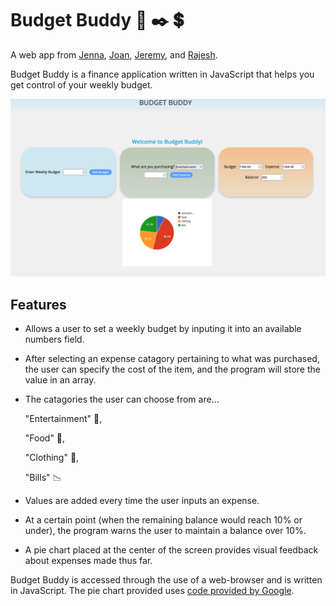 <!-- # project1-group4
Project created by 
1. Jenna
2. Joan
3. Jeremy
4. Rajesh -->

# Budget Buddy :notebook: :black_nib: :heavy_dollar_sign:
A web app from [Jenna](https://github.com/JennaMeri625), [Joan](https://github.com/Joan-Wolf), [Jeremy](https://github.com/jlschlossman), and [Rajesh](https://github.com/rrsalian).


Budget Buddy is a finance application written in JavaScript that helps you get control of your weekly budget.

![Budget Buddy App](/appimage.png)
## Features
<!-- what the application does> -->
- Allows a user to set a weekly budget by inputing it into an available numbers field.
- After selecting an expense catagory pertaining to what was purchased, the user can specify the cost of the item, and the program will store the value in an array.
- The catagories the user can choose from are...

    "Entertainment" :movie_camera:,

    "Food" :pizza:,

    "Clothing" :shirt:,

    "Bills" :chart_with_downwards_trend:

- Values are added every time the user inputs an expense.
- At a certain point (when the remaining balance would reach 10% or under), the program warns the user to maintain a balance over 10%.

- A pie chart placed at the center of the screen provides visual feedback about expenses made thus far.

<!-- technologies used> -->

Budget Buddy is accessed through the use of a web-browser and is written in JavaScript. The pie chart provided uses [code provided by Google](https://developers.google.com/chart/interactive/docs/gallery/piechart).

<!-- "challenges, features we'd like to add in the future> -->



